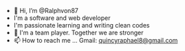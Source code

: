 - 👋 Hi, I’m @Ralphvon87
- I'm a software and web developer
- I'm passionate learning and writing clean codes
- 💞️ I'm a team player. Together we are stronger
- 📫 How to reach me ...
Gmail: quincyraphael8@gmail.com


<!---
Ralphvon87/Ralphvon87 is a ✨ special ✨ repository because its `README.md` (this file) appears on your GitHub profile.
You can click the Preview link to take a look at your changes.
--->
